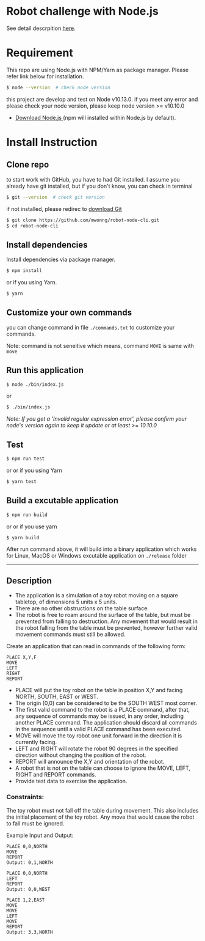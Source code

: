 # Robot challenge with Node.js

See detail descrpition [here](#description).

# Requirement
This repo are using Node.js with NPM/Yarn as package manager. Please refer link below for installation.

```bash
$ node --version  # check node version
```

this project are develop and test on Node v10.13.0. if you meet any error and please check your node version, please keep node version >= v10.10.0

- [Download Node.js ](https://nodejs.org/en/download/) (npm will installed within Node.js by default).

# Install Instruction

## Clone repo
to start work with GitHub, you have to had Git installed. I assume you already have git installed, but if you don't know, you can check in terminal

```bash
$ git --version  # check git version
```
if not installed, please redirec to [download Git](https://git-scm.com/downloads)

```bash
$ git clone https://github.com/mwonng/robot-node-cli.git
$ cd robot-node-cli
```

## Install dependencies

Install dependencies via package manager.

```bash
$ npm install
```

or if you using Yarn.

```bash
$ yarn
```

## Customize your own commands

you can change command in file `./commands.txt` to customize your commands.

Note: command is not seneitive which means, command `MOVE` is same with `move`

## Run this application

```bash
$ node ./bin/index.js
```

or

```bash
$ ./bin/index.js
```

_Note: If you get a 'Invalid regular expression error', please confirm your node's version again to keep it update or at least >= 10.10.0_

## Test

```bash
$ npm run test
```

or or if you using Yarn

```bash
$ yarn test
```

## Build a excutable application

```bash
$ npm run build
```

or or if you use yarn

```bash
$ yarn build
```

After run command above, it will build into a binary application which works for Linux, MacOS or Windows excutable application on `./release` folder

---

## Description

* The application is a simulation of a toy robot moving on a square tabletop, of dimensions 5 units x 5 units.
* There are no other obstructions on the table surface.
* The robot is free to roam around the surface of the table, but must be prevented from falling to destruction. Any movement
that would result in the robot falling from the table must be prevented, however further valid movement commands must still
be allowed.

Create an application that can read in commands of the following form:

```
PLACE X,Y,F
MOVE
LEFT
RIGHT
REPORT
```

* PLACE will put the toy robot on the table in position X,Y and facing NORTH, SOUTH, EAST or WEST.
* The origin (0,0) can be considered to be the SOUTH WEST most corner.
* The first valid command to the robot is a PLACE command, after that, any sequence of commands may be issued, in any order, including another PLACE command. The application should discard all commands in the sequence until a valid PLACE command has been executed.
* MOVE will move the toy robot one unit forward in the direction it is currently facing.
* LEFT and RIGHT will rotate the robot 90 degrees in the specified direction without changing the position of the robot.
* REPORT will announce the X,Y and orientation of the robot.
* A robot that is not on the table can choose to ignore the MOVE, LEFT, RIGHT and REPORT commands.
* Provide test data to exercise the application.

### Constraints:

The toy robot must not fall off the table during movement. This also includes the initial placement of the toy robot.
Any move that would cause the robot to fall must be ignored.

Example Input and Output:

```
PLACE 0,0,NORTH
MOVE
REPORT
Output: 0,1,NORTH
```

```
PLACE 0,0,NORTH
LEFT
REPORT
Output: 0,0,WEST
```

```
PLACE 1,2,EAST
MOVE
MOVE
LEFT
MOVE
REPORT
Output: 3,3,NORTH
```
